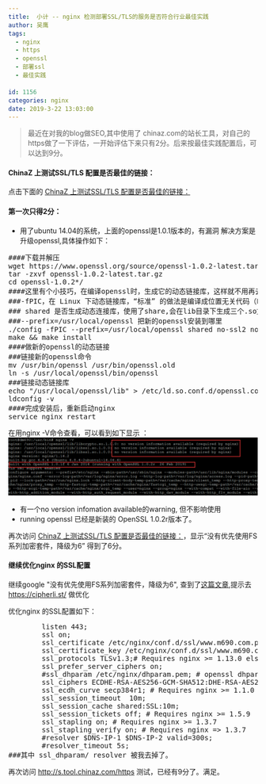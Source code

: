 ```yaml
---
title:  小计 -- nginx 检测部署SSL/TLS的服务是否符合行业最佳实践
author: 吴鹰
tags:
  - nginx
  - https
  - openssl
  - 部署ssl
  - 最佳实践

id: 1156
categories: nginx
date: 2019-3-22 13:03:00
---
```

> 最近在对我的blog做SEO,其中使用了 chinaz.com的站长工具，对自己的https做了一下评估，一开始评估下来只有2分。后来按最佳实践配置后，可以达到9分。

#### ChinaZ 上测试SSL/TLS 配置是否最佳的链接：
点击下面的 [ ChinaZ 上测试SSL/TLS 配置是否最佳的链接：](http://s.tool.chinaz.com/https?url=www.m690.com)

#### 第一次只得2分：
* 用了ubuntu 14.04的系统，上面的openssl是1.0.1版本的，有漏洞
解决方案是升级openssl,具体操作如下：
<pre>
####下载并解压
wget https://www.openssl.org/source/openssl-1.0.2-latest.tar.gz
tar -zxvf openssl-1.0.2-latest.tar.gz
cd openssl-1.0.2*/
####这里有个小技巧，在编译openssl时，生成它的动态链接库，这样就不用再去重新静态编译nginx，用系统自带的gninx，就可以动态的链接这个新的openssl动态链接库，
###-fPIC，在 Linux 下动态链接库，“标准” 的做法是编译成位置无关代码（Position Independent Code，PIC），然后链接成一个动态链接库，不加经常也能正常运行，只是创建 .so 的时候会有一个警告。
### shared 是否生成动态连接库，使用了share,会在lib目录下生成三个.so文件
###--prefix=/usr/local/openssl 把新的openssl安装到哪里
./config -fPIC --prefix=/usr/local/openssl shared no-ssl2 no-ssl3
make && make install
####做新的openssl的动态链接
###链接新的openssl命令
mv /usr/bin/openssl /usr/bin/openssl.old
ln -s /usr/local/openssl/bin/openssl 
###链接动态链接库
echo "/usr/local/openssl/lib" > /etc/ld.so.conf.d/openssl.conf
ldconfig -v
####完成安装后，重新启动nginx
service nginx restart
</pre>

在用nginx -V命令查看，可以看到如下显示 ：
![](../images/2019-03-22-18-37-02.png)
* 有一个no version infomation available的warning, 但不影响使用
* running openssl 已经是新装的 OpenSSL 1.0.2r版本了。

再次访问  [ ChinaZ 上测试SSL/TLS 配置是否最佳的链接：](http://s.tool.chinaz.com/https)，显示“没有优先使用FS系列加密套件，降级为6”  得到了6分。

#### 继续优化nginx 的SSL配置
继续google "没有优先使用FS系列加密套件，降级为6", 查到了[这篇文章](https://www.jianshu.com/p/89652d3118b6),提示去 <https://cipherli.st/> 做优化

优化nginx 的SSL配置如下：
<pre>
        listen 443;
        ssl on;
        ssl_certificate /etc/nginx/conf.d/ssl/www.m690.com.pem;
        ssl_certificate_key /etc/nginx/conf.d/ssl/www.m690.com.key;
        ssl_protocols TLSv1.3;# Requires nginx >= 1.13.0 else use TLSv1.2
        ssl_prefer_server_ciphers on; 
        #ssl_dhparam /etc/nginx/dhparam.pem; # openssl dhparam -out /etc/nginx/dhparam.pem 4096
        ssl_ciphers ECDHE-RSA-AES256-GCM-SHA512:DHE-RSA-AES256-GCM-SHA512:ECDHE-RSA-AES256-GCM-SHA384:DHE-RSA-AES256-GCM-SHA384:ECDHE-RSA-AES256-SHA384;
        ssl_ecdh_curve secp384r1; # Requires nginx >= 1.1.0
        ssl_session_timeout  10m;
        ssl_session_cache shared:SSL:10m;
        ssl_session_tickets off; # Requires nginx >= 1.5.9
        ssl_stapling on; # Requires nginx >= 1.3.7
        ssl_stapling_verify on; # Requires nginx => 1.3.7
        #resolver $DNS-IP-1 $DNS-IP-2 valid=300s;
        #resolver_timeout 5s; 
###其中 ssl_dhparam/ resolver 被我去掉了。
</pre>
再次访问 <http://s.tool.chinaz.com/https> 测试，已经有9分了。满足。


